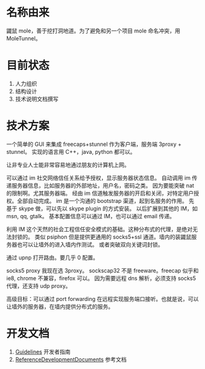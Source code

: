 # 名称由来 #
鼹鼠 mole，善于挖打洞地道。为了避免和另一个项目 mole 命名冲突，用 MoleTunnel。

# 目前状态 #
  1. 人力组织
  1. 结构设计
  1. 技术说明文档撰写

# 技术方案 #
一个简单的 GUI 来集成 freecaps+stunnel 作为客户端，服务端 3proxy + stunnel。
实现的语言用 C++，java, python 都可以。

让非专业人士能非常容易地通过朋友的计算机上网。

可以通过 im 社交网络信任关系给予授权，显示服务器状态信息。
自动调用 im 传递服务器信息，比如服务器的外部地址，用户名，密码之类。
因为要能突破 nat 的限制啊。尤其服务器端。
经由 im 信道触发服务器的开启和关闭，对特定用户授权。全部自动完成。
im 是一个沟通的 bootstrap 渠道，起到名服务的作用。
先基于 skype 做，可以先以 skype plugin 的方式安装。
以后扩展到其他的 IM，如 msn, qq, gtalk。
基本配置信息可以通过 IM，也可以通过 email 传递。

利用 IM 这个天然的社会工程信任安全模式的基础。这种分布式的代理，是绝对无法封锁的。
类似 psiphon 但是提供更通用的 socks5+ssl 通道。墙内的装鼹鼠服务器也可以让墙外的进入墙内作测试。
或者突破双向关键词封锁。

通过 upnp 打开路由。要几乎 0 配置。

socks5 proxy 我现在选 3proxy。
sockscap32 不是 freeware。freecap 似乎和 ie8, chrome 不兼容，firefox 可以。
因为需要远程 dns 解析，必须支持 socks5 代理，还支持 udp proxy。

高级目标：可以通过 port forwarding 在远程实现服务端口接听。也就是说，可以让墙外的服务器，在墙内提供分布式的服务。

# 开发文档 #
  1. [Guidelines](Guidelines.md) 开发者指南
  1. [ReferenceDevelopmentDocuments](ReferenceDevelopmentDocuments.md) 参考文档
